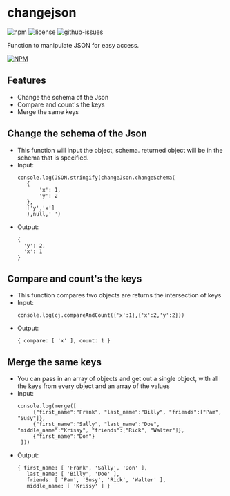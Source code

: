 # changejson

![npm](https://img.shields.io/npm/v/changejson.svg) ![license](https://img.shields.io/npm/l/changejson.svg) ![github-issues](https://img.shields.io/github/issues/SSK001/changejson.svg) 

Function to manipulate JSON for easy access.

[![NPM](https://nodei.co/npm/changejson.png?compact=true)](https://nodei.co/npm/changejson/)

## Features

 - Change the schema of the Json
 - Compare and count's the keys
 - Merge the same keys

## Change the schema of the Json

 - This function will input the object, schema. returned object will be in the schema that is specified.
 - Input: 
   ```
   console.log(JSON.stringify(changeJson.changeSchema(
      {
          'x': 1,
          'y': 2
      },
      ['y','x']
      ),null,' ')
   ```
 - Output: 
   ```
   {
     'y': 2,
     'x': 1
   }
   ```
## Compare and count's the keys

 - This function compares two objects are returns the intersection of keys
 - Input:
   ```
   console.log(cj.compareAndCount({'x':1},{'x':2,'y':2}))
   ```
 - Output:
   ```
   { compare: [ 'x' ], count: 1 }
   ```
   
## Merge the same keys

 - You can pass in an array of objects and get out a single object, with all the keys from every object and an array of the values
 - Input:
   ```
   console.log(merge([
        {"first_name":"Frank", "last_name":"Billy", "friends":["Pam", "Susy"]},
        {"first_name":"Sally", "last_name":"Doe", "middle_name":"Krissy", "friends":["Rick", "Walter"]},
        {"first_name":"Don"}
    ]))
   ```
 - Output:
   ```
   { first_name: [ 'Frank', 'Sally', 'Don' ],
      last_name: [ 'Billy', 'Doe' ],
      friends: [ 'Pam', 'Susy', 'Rick', 'Walter' ],
      middle_name: [ 'Krissy' ] }
   ```

